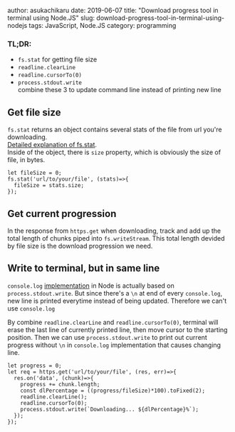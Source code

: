 author: asukachikaru
date: 2019-06-07
title: "Download progress tool in terminal using Node.JS"
slug: download-progress-tool-in-terminal-using-nodejs
tags: JavaScript, Node.JS
category: programming

### TL;DR:
* `fs.stat` for getting file size
* `readline.clearLine`
* `readline.cursorTo(0)`
* `process.stdout.write` 
<br>combine these 3 to update command line instead of printing new line

## Get file size

`fs.stat` returns an object contains several stats of the file from url you're downloading.<br>
[Detailed explanation of fs.stat](https://nodejs.org/api/fs.html#fs_class_fs_stats).<br>
Inside of the object, there is `size` property, which is obviously the size of file, in bytes.
```
let fileSize = 0; 
fs.stat('url/to/your/file', (stats)=>{
  fileSize = stats.size;
});
```

## Get current progression

In the response from `https.get` when downloading, track and add up the total length of chunks piped into `fs.writeStream`. This total length devided by file size is the download progression we need.

## Write to terminal, but in same line

`console.log` [implementation](https://nodejs.org/docs/v0.3.1/api/process.html#process.stdout) in Node is actually based on `process.stdout.write`. But since there's a `\n` at end of every `console.log`, new line is printed everytime instead of being updated. Therefore we can't use `console.log`

By combine `readline.clearLine` and `readline.cursorTo(0)`, terminal will erase the last line of currently printed line, then move cursor to the starting position. Then we can use `process.stdout.write` to print out current progress without `\n` in `console.log` implementation that causes changing line.

```
let progress = 0;
let req = https.get('url/to/your/file', (res, err)=>{
  res.on('data', (chunk)=>{
    progress += chunk.length;
    const dlPercentage = ((progress/fileSize)*100).toFixed(2);
    readline.clearLine();
    readline.cursorTo(0);
    process.stdout.write(`Downloading... ${dlPercentage}%`);
  });    
});
```